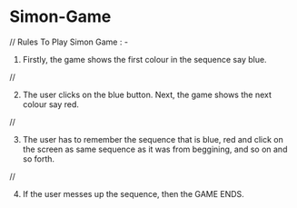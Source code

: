 # Simon-Game

// Rules To Play Simon Game : -


1. Firstly, the game shows the first colour in the sequence say blue.

//

2. The user clicks on the blue button. Next, the game shows the next colour say red.

//

3. The user has to remember the sequence that is blue, red and click on the screen as same sequence as it was from beggining, and so on and so forth.

//

4. If the user messes up the sequence, then the GAME ENDS.
